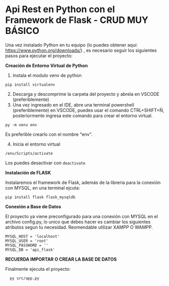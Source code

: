 # Api Rest en Python con el Framework de Flask - CRUD MUY BÁSICO

Una vez instalado Python en tu equipo (lo puedes obtener aquí: https://www.python.org/downloads/) , es necesario seguir los siguientes pasos para ejecutar el proyecto:

**Creación de Entorno Virtual de Python**

1. Instala el modulo venv de python

```
pip install virtualenv
```

2. Descarga y descomprime la carpeta del proyecto y abrela en VSCODE (preferiblemente)
3. Una vez ingresado en el IDE, abre una terminal powershell (preferiblemente) en VSCODE, puedes usar el comando CTRL+SHIFT+Ñ, posteriormente ingresa este comando para crear el entorno virtual. 

```
py -m venv env
```
Es preferible crearlo con el nombre "env".

4. Inicia el entorno virtual

```
/env/Scripts/activate
```
Los puedes desactivar con ``` deactivate ```

**Instalación de FLASK**

Instalaremos el framework de Flask, además de la libreria para la conexión con MYSQL, en una terminal ejcuta:

```
pip install flask flask_mysqldb
```

**Conexión a Base de Datos**

El proyecto ya viene preconfigurado para una conexión con MYSQL en el archivo config.py, lo unico que debes hacer es cambiar los siguientes atributos segun tu necesidad. Reomendable utilizar XAMPP O WAMPP. 
   
    MYSQL_HOST = 'localhost'
    MYSQL_USER = 'root'
    MYSQL_PASSWORD = ''
    MYSQL_DB = 'api_flask'

**RECUERDA IMPORTAR O CREAR LA BASE DE DATOS**

Finalmente ejecuta el proyecto:
```
  py src/app.py
```
